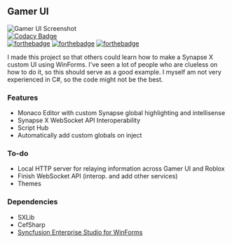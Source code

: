 ## Gamer UI  
![Gamer UI Screenshot](https://i.imgur.com/tB0IE6g.png)  
[![Codacy Badge](https://api.codacy.com/project/badge/Grade/58f6b1f0993147f8945c1c94a4b583af)](https://www.codacy.com/app/lingress/gamer-ui?utm_source=github.com&amp;utm_medium=referral&amp;utm_content=lingress/gamer-ui&amp;utm_campaign=Badge_Grade)  
[![forthebadge](https://forthebadge.com/images/badges/designed-in-ms-paint.svg)](https://forthebadge.com)
[![forthebadge](https://forthebadge.com/images/badges/made-with-c-sharp.svg)](https://forthebadge.com)
[![forthebadge](https://forthebadge.com/images/badges/mom-made-pizza-rolls.svg)](https://forthebadge.com)  

I made this project so that others could learn how to make a Synapse X custom UI using WinForms. I've seen a lot of people who are clueless on how to do it, so this should serve as a good example. I myself am not very experienced in C#, so the code might not be the best.

### Features
  * Monaco Editor with custom Synapse global highlighting and intellisense
  * Synapse X WebSocket API Interoperability
  * Script Hub
  * Automatically add custom globals on inject

### To-do
  * Local HTTP server for relaying information across Gamer UI and Roblox
  * Finish WebSocket API (interop. and add other services)
  * Themes

### Dependencies
  * SXLib
  * CefSharp
  * [Syncfusion Enterprise Studio for WinForms](https://www.syncfusion.com/products/communitylicense)

